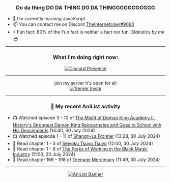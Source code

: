 <div align="center">

### Do da thing DO DA THING DO DA THINGGGGGGGGGGG
</div>

- 🌱 I’m currently learning JavaScript
- 📫 You can contact me on Discord [TheInternetUser#9060](https://discord.com/users/534117072796385300)
- ⚡ Fun fact: 80% of the Fun fact is neither a fact nor fun. _Statistics by me 😎_
<hr>

<div align="center">

### What I'm doing right now:
[![Discord Presence](https://lanyard.cnrad.dev/api/534117072796385300)](https://discord.com/users/534117072796385300)
<hr>

join my server it's open for all <br>
[![Server Invite](https://invidget.switchblade.xyz/bfYgVHxrSs)](https://discord.gg/bfYgVHxrSs)

<hr>
  
### 🌸 My recent AniList activity

</div>

<!-- ANILIST_ACTIVITY:start -->

-   📺 Watched episode 3 - 10 of [The Misfit of Demon King Academy Ⅱ: History's Strongest Demon King Reincarnates and Goes to School with His Descendants](https://anilist.co/anime/130588) (14:40, 30 July 2024)
-   📺 Watched episode 1 - 11 of [Shangri-La Frontier](https://anilist.co/anime/151970) (13:28, 30 July 2024)
-   📖 Read chapter 1 - 3 of [Seiyoku Tsuyo Tsuyo](https://anilist.co/manga/164921) (12:00, 30 July 2024)
-   📖 Read chapter 1 - 8 of [The Perks of Working in the Black Magic Industry](https://anilist.co/manga/107700) (11:53, 30 July 2024)
-   📖 Read chapter 166 - 198 of [Teenage Mercenary](https://anilist.co/manga/126297) (11:49, 30 July 2024)

<!-- ANILIST_ACTIVITY:end -->
<hr>

<div align="center">

[![AniList Banner](https://img.anili.st/User/929966)](https://anilist.co/user/TheInternetUser)

<!-- ![Profile views](https://gpvc.arturio.dev/TheInternetUse7) Since 2023-01-09 -->
<br>


</div>
